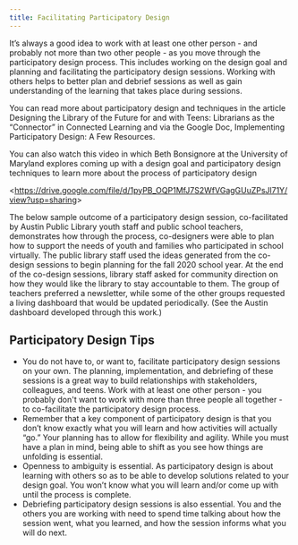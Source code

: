 ```yaml
---
title: Facilitating Participatory Design
---
```


It’s always a good idea to work with at least one other person - and probably not more than two other people - as you move through the participatory design process.  This includes working on the design goal and planning and facilitating the participatory design sessions. Working with others helps to better plan and debrief sessions as well as gain understanding of the learning that takes place during sessions.

You can read more about participatory design and techniques in the article Designing the Library of the Future for and with Teens: Librarians as the “Connector” in Connected Learning and via the Google Doc, Implementing Participatory Design: A Few Resources.

You can also watch this video in which Beth Bonsignore at the University of Maryland explores coming up with a design goal and participatory design techniques to learn more about the process of participatory design

<<https://drive.google.com/file/d/1pyPB_OQP1MfJ7S2WfVGagGUuZPsJl71Y/view?usp=sharing>>

The below sample outcome of a participatory design session, co-facilitated by Austin Public Library youth staff and public school teachers, demonstrates how through the process, co-designers were able to plan how to support the needs of youth and families who participated in school virtually.  The public library staff used the ideas generated from the co-design sessions to begin planning for the fall 2020 school year. At the end of the co-design sessions, library staff asked for community direction on how they would like the library to stay accountable to them. The group of teachers preferred a newsletter, while some of the other groups requested a living dashboard that would be updated periodically. (See the Austin dashboard developed through this work.) 


## Participatory Design Tips

- You do not have to, or want to, facilitate participatory design sessions on your own.  The planning, implementation, and debriefing of these sessions is a great way to build relationships with stakeholders, colleagues, and teens. Work with at least one other person - you probably don't want to work with more than three people all together - to co-facilitate the participatory design process.
- Remember that a key component of participatory design is that you don’t know exactly what you will learn and how activities will actually “go.”  Your planning has to allow for flexibility and agility.  While you must have a plan in mind, being able to shift as you see how things are unfolding is essential.
- Openness to ambiguity is essential.  As participatory design is about learning with others so as to be able to develop solutions related to your design goal. You won’t know what you will learn and/or come up with until the process is complete.
- Debriefing participatory design sessions is also essential. You and the others you are working with need to spend time talking about how the session went, what you learned, and how the session informs what you will do next.
